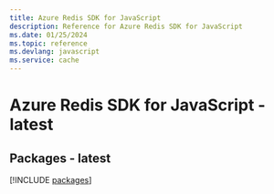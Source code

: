 ```yaml
---
title: Azure Redis SDK for JavaScript
description: Reference for Azure Redis SDK for JavaScript
ms.date: 01/25/2024
ms.topic: reference
ms.devlang: javascript
ms.service: cache
---
```

# Azure Redis SDK for JavaScript - latest
## Packages - latest
[!INCLUDE [packages](redis-index.md)]